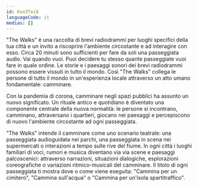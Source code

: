 ```yaml
---
id: Koo3Tei8
languageCode: it
medias: []
---
```

"The Walks" è una raccolta di brevi radiodrammi per luoghi specifici della tua città e un invito a riscoprire l'ambiente circostante e ad interagire con esso. Circa 20 minuti sono sufficienti per fare da soli una passeggiata audio. Vai quando vuoi. Puoi decidere tu stesso quante passeggiate vuoi fare in quale ordine. Le storie e i paesaggi sonori dei brevi radiodrammi possono essere vissuti in tutto il mondo. Così "The Walks" collega le persone di tutto il mondo in un'esperienza locale attraverso un atto umano fondamentale: camminare.

Con la pandemia di corona, camminare negli spazi pubblici ha assunto un nuovo significato. Un rituale antico e quotidiano è diventato una componente centrale della nuova normalità: le persone si incontrano, camminano, attraversano i quartieri, giocano nei paesaggi e percepiscono di nuovo l'ambiente circostante ad ogni passeggiata.

"The Walks" intende il camminare come uno scenario teatrale: una passeggiata audioguidata nei parchi, una passeggiata in scena nei supermercati o interazioni a tempo sulle rive del fiume. In ogni città i luoghi familiari di voci, rumori e musica diventano via via scene e paesaggi palcoscenici: attraverso narrazioni, situazioni dialogiche, esplorazioni coreografiche o variazioni ritmico-musicali del camminare. Il titolo di ogni passeggiata ti mostra dove o come viene eseguita: "Cammina per un cimitero", "Cammina sull'acqua" o "Cammina per un'isola spartitraffico".
